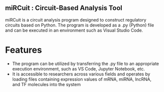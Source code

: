 ## miRCuit : Circuit-Based Analysis Tool 

miRCuit is a circuit analysis program designed to construct regulatory circuits based on Python. The program is developed as a .py (Python) file and can be executed in an environment such as Visual Studio Code.

# Features
- The program can be utilized by transferring the .py file to an appropriate execution environment, such as VS Code, Jupyter Notebook, etc.
- It is accessible to researchers across various fields and operates by loading files containing expression values of mRNA, miRNA, lncRNA, and TF molecules into the system
